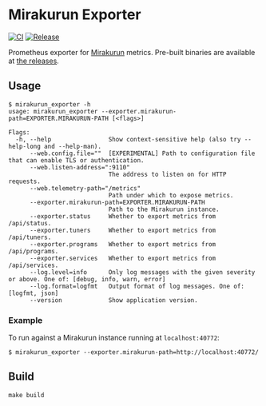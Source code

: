 # Mirakurun Exporter

[![CI](https://github.com/coord-e/mirakurun_exporter/actions/workflows/ci.yml/badge.svg)](https://github.com/coord-e/mirakurun_exporter/actions/workflows/ci.yml)
[![Release](https://github.com/coord-e/mirakurun_exporter/actions/workflows/release.yml/badge.svg)](https://github.com/coord-e/mirakurun_exporter/actions/workflows/release.yml)

Prometheus exporter for [Mirakurun](https://github.com/Chinachu/Mirakurun) metrics.
Pre-built binaries are available at [the releases](https://github.com/coord-e/mirakurun_exporter/releases).

## Usage

```shell
$ mirakurun_exporter -h
usage: mirakurun_exporter --exporter.mirakurun-path=EXPORTER.MIRAKURUN-PATH [<flags>]

Flags:
  -h, --help                Show context-sensitive help (also try --help-long and --help-man).
      --web.config.file=""  [EXPERIMENTAL] Path to configuration file that can enable TLS or authentication.
      --web.listen-address=":9110"
                            The address to listen on for HTTP requests.
      --web.telemetry-path="/metrics"
                            Path under which to expose metrics.
      --exporter.mirakurun-path=EXPORTER.MIRAKURUN-PATH
                            Path to the Mirakurun instance.
      --exporter.status     Whether to export metrics from /api/status.
      --exporter.tuners     Whether to export metrics from /api/tuners.
      --exporter.programs   Whether to export metrics from /api/programs.
      --exporter.services   Whether to export metrics from /api/services.
      --log.level=info      Only log messages with the given severity or above. One of: [debug, info, warn, error]
      --log.format=logfmt   Output format of log messages. One of: [logfmt, json]
      --version             Show application version.
```

### Example

To run against a Mirakurun instance running at `localhost:40772`:

```shell
$ mirakurun_exporter --exporter.mirakurun-path=http://localhost:40772/
```

## Build

```shell
make build
```
